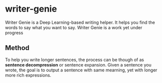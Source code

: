 # writer-genie

Writer Genie is a Deep Learning-based writing helper. It helps you find the words to say what you want to say. 
Writer Genie is a work yet under progress

## Method

 To help you write longer sentences, the process can be though of as **sentence decompression** or sentence expansion. Given a sentence you wrote, the goal is to output a sentence with same mearning, yet with longer more rich expressions.

